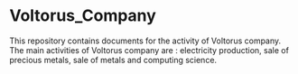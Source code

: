 # Voltorus_Company
This repository contains documents for the activity of Voltorus company. The main activities of Voltorus company are : electricity production, sale of precious metals, sale of metals and computing science.
